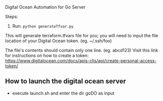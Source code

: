 Digital Ocean Automation for Go Server

Steps:

1. Run: `python generateTfvar.py`

 This will generate terraform.tfvars file for you; you will need to input
the file location of your Digital Ocean token. (eg. ~/.ssh/foo)

 The file's contents should contain only one line. (eg. abcd123)
Visit this link for instructions on how to create a token:
https://www.digitalocean.com/docs/apis-clis/api/create-personal-access-token/

How to launch the digital ocean server
----
* execute launch.sh and enter the dir goDO as input
